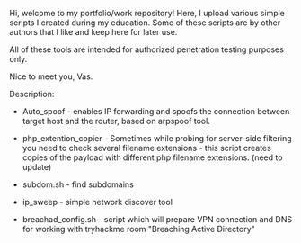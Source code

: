 Hi, welcome to my portfolio/work repository! Here, I upload various simple scripts I created during my education. Some of these scripts are by other authors that I like and keep here for later use.

All of these tools are intended for authorized penetration testing purposes only.

Nice to meet you, Vas.

Description: 

* Auto_spoof - enables IP forwarding and spoofs the connection between target host and the router, based on arpspoof tool.
  
* php_extention_copier - Sometimes while probing for server-side filtering you need to check several filename extensions - this script creates copies of the payload with different php filename extensions. (need to update)
  
* subdom.sh - find subdomains

* ip_sweep - simple network discover tool

* breachad_config.sh - script which will prepare VPN connection and DNS for working with tryhackme room "Breaching Active Directory"





